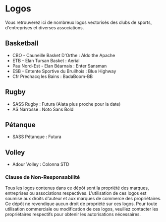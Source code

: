 # Logos
Vous retrouverez ici de nombreux logos vectorisés des clubs de sports, d'entreprises et diverses associations.


## Basketball

- CBO - Cauneille Basket D'Orthe : Aldo the Apache
- ETB - Elan Tursan Basket : Aerial
- Pau Nord-Est - Elan Béarnais : Enter Sansman
- ESB - Entente Sportive du Bruilhois : Blue Highway
- Cfr Prechacq les Bains : BadaBoom-BB


## Rugby

- SASS Rugby : Futura (Alata plus proche pour la date)
- AS Narrosse : Noto Sans Bold


## Pétanque

- SASS Pétanque : Futura

## Volley

- Adour Volley : Colonna STD

### Clause de Non-Responsabilité

Tous les logos contenus dans ce dépôt sont la propriété des marques, entreprises ou associations respectives. L'utilisation de ces logos est soumise aux droits d'auteur et aux marques de commerce des propriétaires. Ce dépôt ne revendique aucun droit de propriété sur ces logos. Pour toute utilisation commerciale ou modification de ces logos, veuillez contacter les propriétaires respectifs pour obtenir les autorisations nécessaires.
